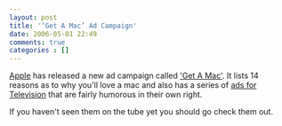 ```yaml
---
layout: post
title: '‘Get A Mac’ Ad Campaign'
date: 2006-05-01 22:49
comments: true
categories : []
---  
```


<a href="http://apple.com">Apple</a> has released a new ad campaign called <a href="http://www.apple.com/getamac/">'Get A Mac'</a>. It lists 14 reasons as to why you'll love a mac and also has a series of <a href="http://www.apple.com/getamac/ads/">ads for Television</a> that are fairly humorous in their own right.

If you haven't seen them on the tube yet you should go check them out.


